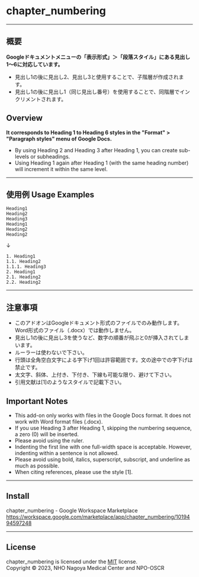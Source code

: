 # chapter_numbering

***
## 概要

**Googleドキュメントメニューの「表示形式」＞「段落スタイル」にある見出し1〜6に対応しています。**

- 見出し1の後に見出し2、見出し3と使用することで、子階層が作成されます。<br>
- 見出し1の後に見出し1（同じ見出し番号）を使用することで、同階層でインクリメントされます。  
## Overview
**It corresponds to Heading 1 to Heading 6 styles in the "Format" > "Paragraph styles" menu of Google Docs.**

- By using Heading 2 and Heading 3 after Heading 1, you can create sub-levels or subheadings.
- Using Heading 1 again after Heading 1 (with the same heading number) will increment it within the same level.

***

## 使用例 Usage Examples

```
Heading1
Heading2
Heading3
Heading1
Heading2
Heading2
```
↓
```
1. Heading1
1.1. Heading2
1.1.1. Heading3
2. Heading1
2.1. Heading2
2.2. Heading2
```

***

## 注意事項
- このアドオンはGoogleドキュメント形式のファイルでのみ動作します。Word形式のファイル（.docx）では動作しません。
- 見出し1の後に見出し3を使うなど、数字の順番が飛ぶと0が挿入されてしまいます。
- ルーラーは使わないで下さい。
- 行頭は全角空白文字による字下げ1回は許容範囲です。文の途中での字下げは禁止です。
- 太文字、斜体、上付き、下付き、下線も可能な限り、避けて下さい。
- 引用文献は[1]のようなスタイルで記載下さい。
## Important Notes
- This add-on only works with files in the Google Docs format. It does not work with Word format files (.docx).
- If you use Heading 3 after Heading 1, skipping the numbering sequence, a zero (0) will be inserted.
- Please avoid using the ruler.
- Indenting the first line with one full-width space is acceptable. However, indenting within a sentence is not allowed.
- Please avoid using bold, italics, superscript, subscript, and underline as much as possible.
- When citing references, please use the style [1].

***
## Install
chapter_numbering - Google Workspace Marketplace  
https://workspace.google.com/marketplace/app/chapter_numbering/1019494597248  
***
## License
chapter_numbering is licensed under the [MIT](#) license.  
Copyright &copy; 2023, NHO Nagoya Medical Center and NPO-OSCR
